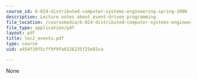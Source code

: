 ```yaml
---
course_id: 6-824-distributed-computer-systems-engineering-spring-2006
description: Lecture notes about event-driven programming.
file_location: /coursemedia/6-824-distributed-computer-systems-engineering-spring-2006/a454f39f5cff9f9fa6526235f25e81ca_lec2_events.pdf
file_type: application/pdf
layout: pdf
title: lec2_events.pdf
type: course
uid: a454f39f5cff9f9fa6526235f25e81ca

---
```

None